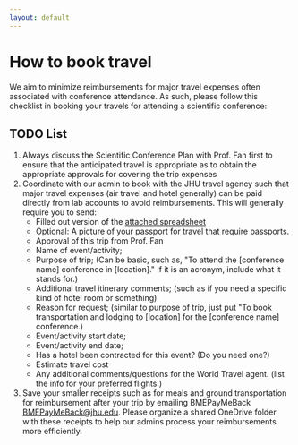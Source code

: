 ```yaml
---
layout: default
---
```


# How to book travel

We aim to minimize reimbursements for major travel expenses often associated with conference attendance. As such, please follow this checklist in booking your travels for attending a scientific conference:

## TODO List

1. Always discuss the Scientific Conference Plan with Prof. Fan first to ensure that the anticipated travel is appropriate as to obtain the appropriate approvals for covering the trip expenses  
2. Coordinate with our admin to book with the JHU travel agency such that major travel expenses (air travel and hotel generally) can be paid directly from lab accounts to avoid reimbursements. This will generally require you to send:  
   - Filled out version of the [attached spreadsheet](/assets/docs/CBID-Medtrade-Blank.xlsx)
   - Optional: A picture of your passport for travel that require passports.
   - Approval of this trip from Prof. Fan
   - Name of event/activity;
   - Purpose of trip; (Can be basic, such as, "To attend the [conference name] conference in [location]." If it is an acronym, include what it stands for.)
   - Additional travel itinerary comments; (such as if you need a specific kind of hotel room or something)
   - Reason for request; (similar to purpose of trip, just put "To book transportation and lodging to [location] for the [conference name] conference.)
   - Event/activity start date;
   - Event/activity end date;
   - Has a hotel been contracted for this event? (Do you need one?)
   - Estimate travel cost 
   - Any additional comments/questions for the World Travel agent. (list the info for your preferred flights.)  
3. Save your smaller receipts such as for meals and ground transportation for reimbursement after your trip by emailing BMEPayMeBack <BMEPayMeBack@jhu.edu>. Please organize a shared OneDrive folder with these receipts to help our admins process your reimbursements more efficiently. 